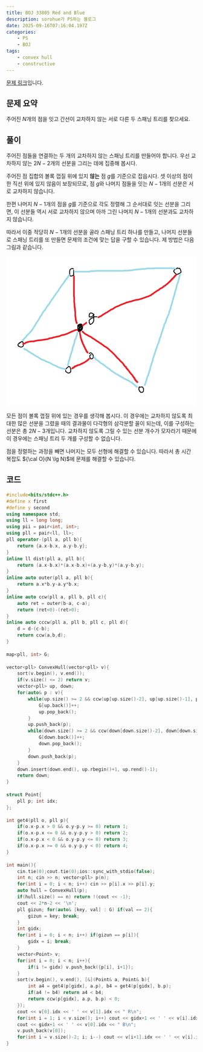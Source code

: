 ```yaml
---
title: BOJ 33805 Red and Blue
description: sorohue가 PS하는 블로그
date: 2025-09-16T07:16:04.197Z
categories:
    - PS
    - BOJ
tags:
    - convex hull
    - constructive
---
```


[문제 링크](https://boj.kr/33805)입니다.

## 문제 요약

주어진 $N$개의 점을 잇고 간선이 교차하지 않는 서로 다른 두 스패닝 트리를 찾으세요.

## 풀이

주어진 점들을 연결하는 두 개의 교차하지 않는 스패닝 트리를 만들어야 합니다. 우선 교차하지 않는 $2N-2$개의 선분을 그리는 데에 집중해 봅시다.

주어진 점 집합의 볼록 껍질 위에 있지 **않는** 점 $g$를 기준으로 잡읍시다. 셋 이상의 점이 한 직선 위에 있지 않음이 보장되므로, 점 $g$와 나머지 점들을 잇는 $N-1$개의 선분은 서로 교차하지 않습니다.

한편 나머지 $N-1$개의 점을 $g$를 기준으로 각도 정렬해 그 순서대로 잇는 선분을 그리면, 이 선분들 역시 서로 교차하지 않으며 아까 그린 나머지 $N-1$개의 선분과도 교차하지 않습니다.

따라서 이중 적당히 $N-1$개의 선분을 골라 스패닝 트리 하나를 만들고, 나머지 선분들로 스패닝 트리를 또 만들면 문제의 조건에 맞는 답을 구할 수 있습니다. 제 방법은 다음 그림과 같습니다.

![Construction Method](/assets/img/2025-09-16-boj-33805/construction.png)

모든 점이 볼록 껍질 위에 있는 경우를 생각해 봅시다. 이 경우에는 교차하지 않도록 최대한 많은 선분을 그렸을 때의 결과물이 다각형의 삼각분할 꼴이 되는데, 이를 구성하는 선분은 총 $2N-3$개입니다. 교차하지 않도록 그릴 수 있는 선분 개수가 모자라기 때문에 이 경우에는 스패닝 트리 두 개를 구성할 수 없습니다.

점을 정렬하는 과정을 빼면 나머지는 모두 선형에 해결할 수 있습니다. 따라서 총 시간 복잡도 ${\cal O}(N \lg N)$에 문제를 해결할 수 있습니다.

## 코드

```cpp
#include<bits/stdc++.h>
#define x first
#define y second
using namespace std;
using ll = long long;
using pii = pair<int, int>;
using pll = pair<ll, ll>;
pll operator-(pll a, pll b){
    return {a.x-b.x, a.y-b.y};
}
inline ll dist(pll a, pll b){
    return (a.x-b.x)*(a.x-b.x)+(a.y-b.y)*(a.y-b.y);
}
inline auto outer(pll a, pll b){
    return a.x*b.y-a.y*b.x;
}
inline auto ccw(pll a, pll b, pll c){
    auto ret = outer(b-a, c-a);
    return (ret<0)-(ret>0);
}
inline auto cccw(pll a, pll b, pll c, pll d){
    d = d-(c-b);
    return ccw(a,b,d);
}

map<pll, int> G;

vector<pll> ConvexHull(vector<pll> v){
    sort(v.begin(), v.end());
    if(v.size() <= 2) return v;
    vector<pll> up, down;
    for(auto& p : v){
        while(up.size() >= 2 && ccw(up[up.size()-2], up[up.size()-1], p) >= 0){
            G[up.back()]++;
            up.pop_back();
        }
        up.push_back(p);
        while(down.size() >= 2 && ccw(down[down.size()-2], down[down.size()-1], p) <= 0){
            G[down.back()]++;
            down.pop_back();
        }
        down.push_back(p);
    }
    down.insert(down.end(), up.rbegin()+1, up.rend()-1);
    return down;
}

struct Point{
    pll p; int idx;
};

int get4(pll o, pll p){
    if(o.x-p.x > 0 && o.y-p.y >= 0) return 1;
    if(o.x-p.x <= 0 && o.y-p.y > 0) return 2;
    if(o.x-p.x < 0 && o.y-p.y <= 0) return 3;
    if(o.x-p.x >= 0 && o.y-p.y < 0) return 4;
}

int main(){
    cin.tie(0);cout.tie(0);ios::sync_with_stdio(false);
    int n; cin >> n; vector<pll> p(n);
    for(int i = 0; i < n; i++) cin >> p[i].x >> p[i].y;
    auto hull = ConvexHull(p);
    if(hull.size() == n) return !(cout << -1);
    cout << 2*n-2 << '\n';
    pll gizun; for(auto& [key, val] : G) if(val == 2){
        gizun = key; break;
    }
    int gidx;
    for(int i = 0; i < n; i++) if(gizun == p[i]){
        gidx = i; break;
    }
    vector<Point> v;
    for(int i = 0; i < n; i++){
        if(i != gidx) v.push_back({p[i], i+1});
    }
    sort(v.begin(), v.end(), [&](Point& a, Point& b){
        int a4 = get4(p[gidx], a.p), b4 = get4(p[gidx], b.p);
        if(a4 != b4) return a4 < b4;
        return ccw(p[gidx], a.p, b.p) < 0;
    });
    cout << v[0].idx << ' ' << v[1].idx << " R\n";
    for(int i = 1; i < v.size(); i++) cout << gidx+1 << ' ' << v[i].idx << " R\n";
    cout << gidx+1 << ' ' << v[0].idx << " B\n";
    v.push_back(v[0]);
    for(int i = v.size()-2; i; i--) cout << v[i+1].idx << ' ' << v[i].idx << " B\n";
}
```
